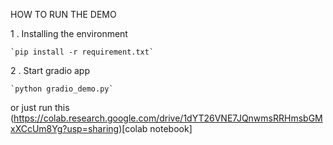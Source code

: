 HOW TO RUN THE DEMO

1 . Installing the environment

    `pip install -r requirement.txt`

2 . Start gradio app

    `python gradio_demo.py`

or just run this (https://colab.research.google.com/drive/1dYT26VNE7JQnwmsRRHmsbGMxXCcUm8Yg?usp=sharing)[colab notebook]

